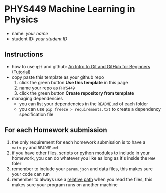 # PHYS449 Machine Learning in Physics

- name: *your name*
- student ID: *your student ID*

## Instructions

- how to use `git` and github: [An Intro to Git and GitHub for Beginners (Tutorial)](https://product.hubspot.com/blog/git-and-github-tutorial-for-beginners)
- copy paste this template as your github repo
  1. click the green button **Use this template** in this page
  2. name your repo as `PHYS449`
  3. click the green button **Create repository from template**
- managing dependencies
  - you can list your dependencies in the `README.md` of each folder
  - you can use `pip freeze > requirements.txt` to create a dependency specification file

## For each Homework submission

1. the only requirement for each homework submission is to have a `main.py` and `README.md`
2. if you have other files, scripts or python modules to include in your homework, you can do whatever you like as long as it's inside the `HW#` foler
3. remember to include your `param.json` and data files, this makes sure your code can run
4. remember to always use a [relative path](https://stackoverflow.com/questions/44772007/when-to-use-absolute-path-vs-relative-path-in-python) when you read the files, this makes sure your program runs on another machine
